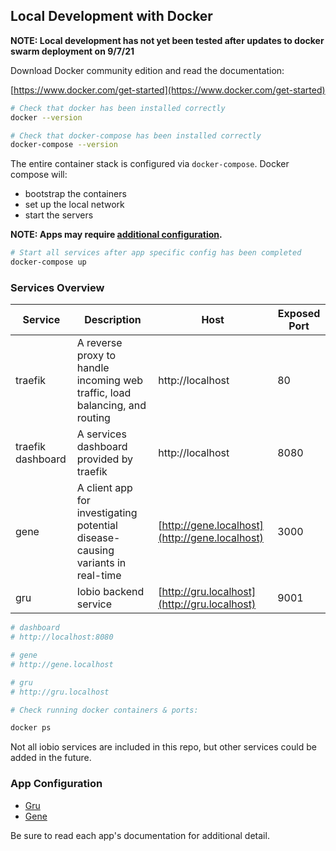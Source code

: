 ## Local Development with Docker

__NOTE: Local development has not yet been tested after updates to docker swarm deployment on 9/7/21__

Download Docker community edition and read the documentation:

[https://www.docker.com/get-started](https://www.docker.com/get-started)

```bash
# Check that docker has been installed correctly
docker --version

# Check that docker-compose has been installed correctly
docker-compose --version
```

The entire container stack is configured via `docker-compose`.  Docker compose will:

- bootstrap the containers
- set up the local network
- start the servers

__NOTE: Apps may require [additional configuration](#app-configuration).__

```bash
# Start all services after app specific config has been completed
docker-compose up
```

### Services Overview

| Service | Description | Host | Exposed Port |
|---------|-------------|----- | -------------|
| traefik | A reverse proxy to handle incoming web traffic, load balancing, and routing | http://localhost | 80 |
| traefik dashboard | A services dashboard provided by traefik | http://localhost | 8080 |
| gene | A client app for investigating potential disease-causing variants in real-time | [http://gene.localhost](http://gene.localhost) | 3000 |
| gru | Iobio backend service | [http://gru.localhost](http://gru.localhost) | 9001 |

```bash
# dashboard
# http://localhost:8080

# gene
# http://gene.localhost

# gru
# http://gru.localhost

# Check running docker containers & ports:

docker ps
```

Not all iobio services are included in this repo, but other services could be added in the future.

### App Configuration

- [Gru](./03-gru.md)
- [Gene](./04-gene.md)

Be sure to read each app's documentation for additional detail.

